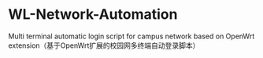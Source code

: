 # WL-Network-Automation
Multi terminal automatic login script for campus network based on OpenWrt extension（基于OpenWrt扩展的校园网多终端自动登录脚本）
